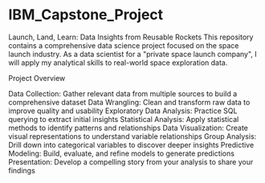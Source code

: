 # IBM_Capstone_Project

Launch, Land, Learn: ​Data Insights from  Reusable Rockets​
This repository contains a comprehensive data science project focused on the space launch industry. As a data scientist for a "private space launch company", I will apply my analytical skills to real-world space exploration data.

Project Overview

Data Collection: Gather relevant data from multiple sources to build a comprehensive dataset
Data Wrangling: Clean and transform raw data to improve quality and usability
Exploratory Data Analysis: Practice SQL querying to extract initial insights
Statistical Analysis: Apply statistical methods to identify patterns and relationships
Data Visualization: Create visual representations to understand variable relationships
Group Analysis: Drill down into categorical variables to discover deeper insights
Predictive Modeling: Build, evaluate, and refine models to generate predictions
Presentation: Develop a compelling story from your analysis to share your findings
